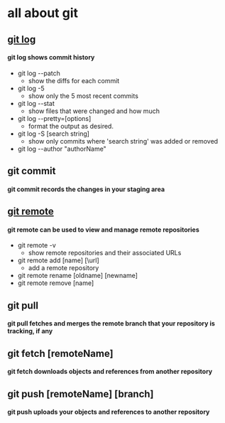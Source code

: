 # all about git

## [git log](https://git-scm.com/book/en/v2/Git-Basics-Viewing-the-Commit-History)
#### git log shows commit history
* git log --patch
  * show the diffs for each commit
* git log -5
  * show only the 5 most recent commits
* git log --stat
  * show files that were changed and how much
* git log --pretty=\[options\]
  * format the output as desired. 
* git log -S \[search string\]
  * show only commits where 'search string' was added or removed
* git log --author "authorName"

## git commit
#### git commit records the changes in your staging area

## [git remote](https://git-scm.com/book/en/v2/Git-Basics-Working-with-Remotes)
#### git remote can be used to view and manage remote repositories
* git remote -v
  * show remote repositories and their associated URLs
* git remote add \[name\] \[\url\]
  * add a remote repository
* git remote rename \[oldname\] \[newname\]
* git remote remove \[name\]
## git pull
#### git pull fetches and merges the remote branch that your repository is tracking, if any

## git fetch \[remoteName\]
#### git fetch downloads objects and references from another repository

## git push \[remoteName\] \[branch\]
#### git push uploads your objects and references to another repository